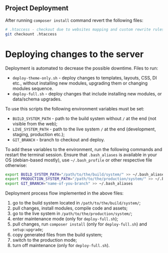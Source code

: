 ## Project Deployment ##

After running `composer install` command revert the following files:
```bash
# .htaccess - checkout due to websites mapping and custom rewrite rules
git checkount .htaccess 
```
# Deploying changes to the server #

Deployment is automated to decrease the possible downtime. Files to run:
- `deploy-theme-only.sh` - deploy changes to templates, layouts, CSS, DI etc., without installing new modules, upgrading them or changing modules sequence.
- `deploy-full.sh` - deploy changes that include installing new modules, or data/schema upgrades.
  ​

To use this scripts the following environment variables must be set:
- `BUILD_SYSTEM_PATH` - path to the build system without `/` at the end (not visible from the web);
- `LIVE_SYSTEM_PATH` - path to the live system `/` at the end (development, staging, production etc.);
- `GIT_BRANCH` - branch to checkout and deploy.
  ​

To add these variables to the environment, run the following commands and restart the terminal session. Ensure that
`.bash_aliases` is available in your OS (debian-based mostly), use `~/.bash_profile` or other respective file otherwise:
​
```bash
export BUILD_SYSTEM_PATH="/path/to/the/build/system/" >> ~/.bash_aliases
export PRODUCTION_SYSTEM_PATH="/path/to/the/production/system/" >> ~/.bash_aliases
export GIT_BRANCH="name-of-you-branch" >> ~/.bash_aliases
```

Deployment process flow implemented in the above files:

1) go to the build system located in `/path/to/the/build/system/`;
2) pull changes, install modules, compile code and assets;
3) go to the live system in `/path/to/the/production/system/`;
4) enter maintenance mode (only for `deploy-full.sh`);
5) pull changes, run `composer install` (only for `deploy-full.sh`) and `setup:upgrade`;
6) copy generated files from the build system;
7) switch to the production mode;
8) turn off maintenance (only for `deploy-full.sh`).
